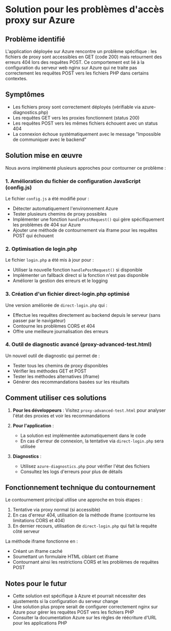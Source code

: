 # Solution pour les problèmes d'accès proxy sur Azure

## Problème identifié

L'application déployée sur Azure rencontre un problème spécifique : les fichiers de proxy sont accessibles en GET (code 200) mais retournent des erreurs 404 lors des requêtes POST. Ce comportement est lié à la configuration du serveur web nginx sur Azure qui ne traite pas correctement les requêtes POST vers les fichiers PHP dans certains contextes.

## Symptômes

- Les fichiers proxy sont correctement déployés (vérifiable via azure-diagnostics.php)
- Les requêtes GET vers les proxies fonctionnent (status 200)
- Les requêtes POST vers les mêmes fichiers échouent avec un status 404
- La connexion échoue systématiquement avec le message "Impossible de communiquer avec le backend"

## Solution mise en œuvre

Nous avons implémenté plusieurs approches pour contourner ce problème :

### 1. Amélioration du fichier de configuration JavaScript (config.js)

Le fichier `config.js` a été modifié pour :

- Détecter automatiquement l'environnement Azure
- Tester plusieurs chemins de proxy possibles
- Implémenter une fonction `handlePostRequest()` qui gère spécifiquement les problèmes de 404 sur Azure
- Ajouter une méthode de contournement via iframe pour les requêtes POST qui échouent

### 2. Optimisation de login.php

Le fichier `login.php` a été mis à jour pour :

- Utiliser la nouvelle fonction `handlePostRequest()` si disponible
- Implémenter un fallback direct si la fonction n'est pas disponible
- Améliorer la gestion des erreurs et le logging

### 3. Création d'un fichier direct-login.php optimisé

Une version améliorée de `direct-login.php` qui :

- Effectue les requêtes directement au backend depuis le serveur (sans passer par le navigateur)
- Contourne les problèmes CORS et 404
- Offre une meilleure journalisation des erreurs

### 4. Outil de diagnostic avancé (proxy-advanced-test.html)

Un nouvel outil de diagnostic qui permet de :

- Tester tous les chemins de proxy disponibles
- Vérifier les méthodes GET et POST
- Tester les méthodes alternatives (iframe)
- Générer des recommandations basées sur les résultats

## Comment utiliser ces solutions

1. **Pour les développeurs** : Visitez `proxy-advanced-test.html` pour analyser l'état des proxies et voir les recommandations

2. **Pour l'application** :

      - La solution est implémentée automatiquement dans le code
      - En cas d'erreur de connexion, la tentative via `direct-login.php` sera utilisée

3. **Diagnostics** :
      - Utilisez `azure-diagnostics.php` pour vérifier l'état des fichiers
      - Consultez les logs d'erreurs pour plus de détails

## Fonctionnement technique du contournement

Le contournement principal utilise une approche en trois étapes :

1. Tentative via proxy normal (si accessible)
2. En cas d'erreur 404, utilisation de la méthode iframe (contourne les limitations CORS et 404)
3. En dernier recours, utilisation de `direct-login.php` qui fait la requête côté serveur

La méthode iframe fonctionne en :

- Créant un iframe caché
- Soumettant un formulaire HTML ciblant cet iframe
- Contournant ainsi les restrictions CORS et les problèmes de requêtes POST

## Notes pour le futur

- Cette solution est spécifique à Azure et pourrait nécessiter des ajustements si la configuration du serveur change
- Une solution plus propre serait de configurer correctement nginx sur Azure pour gérer les requêtes POST vers les fichiers PHP
- Consulter la documentation Azure sur les règles de réécriture d'URL pour les applications PHP
